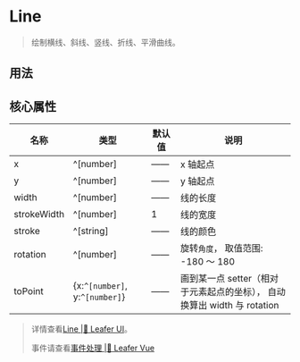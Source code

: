 <script setup lang="ts">
import code from './Line.vue?raw'
</script>

# Line
>
> 绘制横线、斜线、竖线、折线、平滑曲线。
>

## 用法

<Repl :code />

## 核心属性

| 名称 | 类型 | 默认值 | 说明 |
| --- | --- | --- | --- |
| x | ^[number] | —— | x 轴起点 |
| y | ^[number] | —— | y 轴起点 |
| width | ^[number] | —— | 线的长度 |
| strokeWidth | ^[number] | 1 | 线的宽度 |
| stroke | ^[string] | —— | 线的颜色 |
| rotation | ^[number] | —— | 旋转`角度`， 取值范围: -180 ～ 180 |
| toPoint | {x:`^[number]`, y:`^[number]`} | —— | 画到某一点 setter（相对于元素起点的坐标）， 自动换算出 width 与 rotation |

> 详情查看[Line |🌿 Leafer UI](https://www.leaferjs.com/ui/guide/display/Line.html)。
>
> 事件请查看[事件处理 |🌿 Leafer Vue](/guide/events/events)
